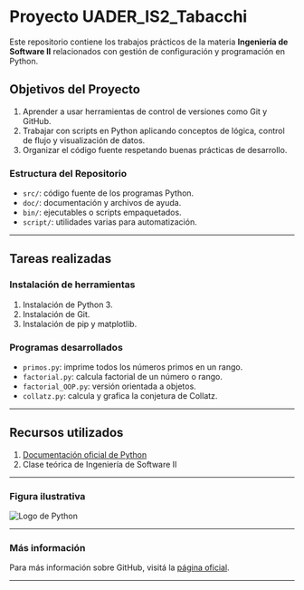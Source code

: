 # Proyecto UADER_IS2_Tabacchi

Este repositorio contiene los trabajos prácticos de la materia **Ingeniería de Software II** relacionados con gestión de configuración y programación en Python.

## Objetivos del Proyecto

1. Aprender a usar herramientas de control de versiones como Git y GitHub.
2. Trabajar con scripts en Python aplicando conceptos de lógica, control de flujo y visualización de datos.
3. Organizar el código fuente respetando buenas prácticas de desarrollo.

### Estructura del Repositorio

- `src/`: código fuente de los programas Python.
- `doc/`: documentación y archivos de ayuda.
- `bin/`: ejecutables o scripts empaquetados.
- `script/`: utilidades varias para automatización.

---

## Tareas realizadas

### Instalación de herramientas

1. Instalación de Python 3.
2. Instalación de Git.
3. Instalación de pip y matplotlib.

### Programas desarrollados

- `primos.py`: imprime todos los números primos en un rango.
- `factorial.py`: calcula factorial de un número o rango.
- `factorial_OOP.py`: versión orientada a objetos.
- `collatz.py`: calcula y grafica la conjetura de Collatz.

---

## Recursos utilizados

1. [Documentación oficial de Python](https://www.python.org/doc/)
2. Clase teórica de Ingeniería de Software II

---

### Figura ilustrativa

![Logo de Python](https://www.python.org/static/community_logos/python-logo.png)

---

### Más información

Para más información sobre GitHub, visitá la [página oficial](https://www.github.com/).

---

